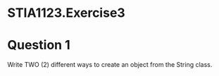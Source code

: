 # STIA1123.Exercise3
# Question 1
Write TWO (2) different ways to create an object from the String class.
